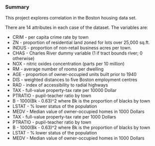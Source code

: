 ### Summary

<p>
This project explores correlation in the Boston housing data set.
</p>

<p>
There are 14 attributes in each case of the dataset. The variables are:
</p>

<ul>
<li>
CRIM - per capita crime rate by town
</li>
<li>
ZN - proportion of residential land zoned for lots over 25,000 sq.ft.
</li>
<li>
INDUS - proportion of non-retail business acres per town.
</li>
<li>
CHAS - Charles River dummy variable (1 if tract bounds river; 0 otherwise)
</li>
<li>
NOX - nitric oxides concentration (parts per 10 million)
</li>
<li>
RM - average number of rooms per dwelling
</li>
<li>
AGE - proportion of owner-occupied units built prior to 1940
</li>
<li>
DIS - weighted distances to five Boston employment centres
</li>
<li>
RAD - index of accessibility to radial highways
</li>
<li>
TAX - full-value property-tax rate per 10000 Dollar
</li>

<li>
PTRATIO - pupil-teacher ratio by town
</li>
<li>
B - 1000(Bk - 0.63)^2 where Bk is the proportion of blacks by town
</li>
<li>
LSTAT - % lower status of the population
</li>
<li>
MEDV - Median value of owner-occupied homes in 1000 Dollars
</li>
<li>
TAX - full-value property-tax rate per 1000 Dollars
</li>
<li>
PTRATIO - pupil-teacher ratio by town
</li>
<li>
B - 1000(Bk - 0.63)^2 where Bk is the proportion of blacks by town
</li>
<li>
LSTAT - % lower status of the population
</li>
<li>
MEDV - Median value of owner-occupied homes in 1000 Dollars
</li>
</ul>

